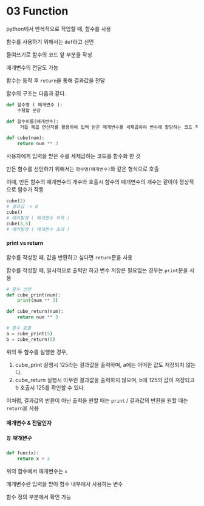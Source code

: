 # 03 Function

python에서 반복적으로 작업할 때, 함수를 사용

함수를 사용하기 위해서는 `def`라고 선언

들여쓰기로 함수의 코드 앞 부분을 작성

매개변수의 전달도 가능

함수는 동작 후 `return`을 통해 결과값을 전달

함수의 구조는 다음과 같다.
```python
def 함수명 ( 매개변수 ):
    수행할 문장
```

```python
def 함수이름(매개변수):
     거듭 제곱 연산자를 활용하여 입력 받은 매개변수를 세제곱하여 변수에 할당하는 코드 작성

def cube(num):
    return num ** 3
```
사용자에게 입력을 받은 수를 세제곱하는 코드를 함수화 한 것

만든 함수를 선언하기 위해서는 `함수명(매개변수)`와 같은 형식으로 호출

이때, 만든 함수의 매개변수의 개수와 호출시 함수의 매개변수의 개수는 같아야 정상적으로 함수가 작동

```python
cube(2)
# 결과값 -> 8
cube()
# 에러발생 ( 매개변수 부족 )
cube(3,5)
# 에러발생 ( 매개변수 초과 )
```

#### print vs return 

함수를 작성할 때, 값을 반환하고 싶다면 `return`문을 사용

함수를 작성할 때, 일시적으로 출력만 하고 변수 저장은 필요없는 경우는 `print`문을 사용

```python
# 함수 선언
def cube_print(num):
    print(num ** 3)

def cube_return(num):
    return num ** 3

# 함수 호출
a = cube_print(5)
b = cube_return(5)
```

위의 두 함수를 실행한 경우, 
1) cube_print 실행시 125라는 결과값을 출력하며, a에는 어떠한 값도 저장되지 않는다.
2) cube_return 실행시 아무런 결과값을 출력하지 않으며, b에 125의 값이 저장되고 b 호출시 125를 확인할 수 있다.

이처럼, 결과값의 반환이 아닌 출력을 원할 때는 `print` / 결과값의 반환을 원할 때는 `return`을 사용


#### 매개변수 & 전달인자

##### 1) 매개변수

```python
def func(x):
    return x + 2
```

위의 함수에서 매개변수는 `x`

매개변수란 입력을 받아 함수 내부에서 사용하는 변수

함수 정의 부분에서 확인 가능